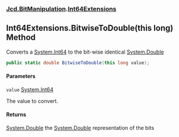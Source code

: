 ### [Jcd.BitManipulation](Jcd.BitManipulation.md 'Jcd.BitManipulation').[Int64Extensions](Jcd.BitManipulation.Int64Extensions.md 'Jcd.BitManipulation.Int64Extensions')

## Int64Extensions.BitwiseToDouble(this long) Method

Converts a [System.Int64](https://docs.microsoft.com/en-us/dotnet/api/System.Int64 'System.Int64') to the bit-wise identical [System.Double](https://docs.microsoft.com/en-us/dotnet/api/System.Double 'System.Double')

```csharp
public static double BitwiseToDouble(this long value);
```

#### Parameters

<a name='Jcd.BitManipulation.Int64Extensions.BitwiseToDouble(thislong).value'></a>

`value` [System.Int64](https://docs.microsoft.com/en-us/dotnet/api/System.Int64 'System.Int64')

The value to convert.

#### Returns

[System.Double](https://docs.microsoft.com/en-us/dotnet/api/System.Double 'System.Double')
the [System.Double](https://docs.microsoft.com/en-us/dotnet/api/System.Double 'System.Double') representation of the bits